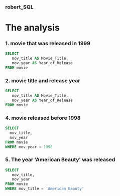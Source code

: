 ### robert_SQL

# The analysis
### 1. movie that was released in 1999
```sql
SELECT
   mov_title AS Movie_Title,
   mov_year AS Year_of_Release
FROM movie
```

### 2. movie title and release year
```sql
SELECT
   mov_title AS Movie_Title,
   mov_year AS Year_of_Release
FROM movie
```

### 4. movie released before 1998
```sql
SELECT
  mov_title,
  mov_year
FROM movie
WHERE mov_year < 1998
```

### 5. The year 'American Beauty' was released
```sql
SELECT
   mov_title,
   mov_year
FROM movie
WHERE mov_title = 'American Beauty'
```


